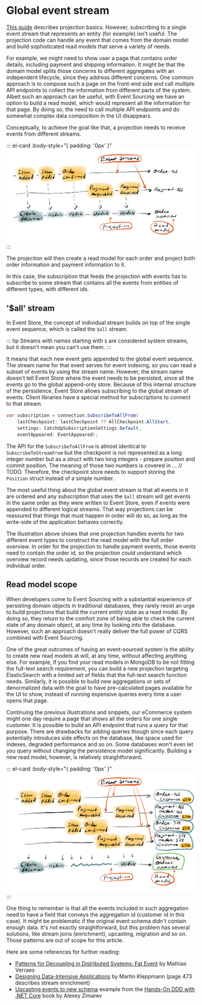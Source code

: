 # Global event stream

[This guide](projections.md) describes projection basics. However, subscribing to a single event stream that represents an entity (for example) isn't useful. The projection code can handle any event that comes from the domain model and build sophisticated read models that serve a variety of needs.

For example, we might need to show user a page that contains order details, including payment and shipping information. It might be that the domain model splits those concerns to different aggregates with an independent lifecycle, since they address different concerns. One common approach is to compose such a page on the front-end side and call multiple API endpoints to collect the information from different parts of the system. Albeit such an approach can be useful, with Event Sourcing we have an option to build a read model, which would represent all the information for that page. By doing so, the need to call multiple API endpoints and do somewhat complex data composition in the UI disappears.

Conceptually, to achieve the goal like that, a projection needs to receive events from different streams.

::: el-card :body-style="{ padding: '0px' }" 
![MultiStreamProjection](images/projection.png)
:::

The projection will then create a read model for each order and project both order information and payment information to it.

In this case, the subscription that feeds the projection with events has to subscribe to some stream that contains all the events from entities of different types, with different ids. 

## '$all' stream

In Event Store, the concept of individual stream builds on top of the single event sequence, which is called the `$all` stream.

::: tip
Streams with names starting with `$` are considered system streams, but it doesn't mean you can't use them.
:::

It means that each new event gets appended to the global event sequence. The stream name for that event serves for event indexing, so you can read a subset of events by using the stream name. However, the stream name doesn't tell Event Store where the event needs to be persisted, since all the events go to the global append-only store. Because of this internal structure of the persistence, Event Store allows subscribing to the global stream of events. Client libraries have a special method for subscriptions to connect to that stream.

```csharp
var subscription = connection.SubscribeToAllFrom(
    lastCheckpoint: lastCheckpoint ?? AllCheckpoint.AllStart,
    settings: CatchUpSubscriptionSettings.Default,
    eventAppeared: EventAppeared);
```

The API for the `SubscribeToAllFrom` is almost identical to `SubscribeToStreamFrom` but the checkpoint is not represented as a long integer number but as a struct with two long integers - prepare position and commit position. The meaning of those two numbers is covered in ... // TODO. Therefore, the checkpoint store needs to support storing the `Position` struct instead of a simple number.

The most useful thing about the global event stream is that all events in it are ordered and any subscription that uses the `$all` stream will get events in the same order as they were written to Event Store, even if events were appended to different logical streams. That way projections can be reassured that things that must happen in order will do so, as long as the write-side of the application behaves correctly.

The illustration above shows that one projection handles events for two different event types to construct the read model with the full order overview. In order for the projection to handle payment events, those events need to contain the order id, so the projection could understand which overview record needs updating, since those records are created for each individual order.

## Read model scope

When developers come to Event Sourcing with a substantial experience of persisting domain objects in traditional databases, they rarely resist an urge to build projections that build the current entity state as a read model. By doing so, they return to the comfort zone of being able to check the current state of any domain object, at any time by looking into the database. However, such an approach doesn't really deliver the full power of CQRS combined with Event Sourcing.

One of the great outcomes of having an event-sourced system is the ability to create new read models at will, at any time, without affecting anything else. For example, if you find your read models in MongoDB to be not fitting the full-text search requirement, you can build a new projection targeting ElasticSearch with a limited set of fields that the full-text search function needs. Similarly, it is possible to build new aggregations or sets of denormalized data with the goal to have pre-calculated pages available for the UI to show, instead of running expensive queries every time a user opens that page.

Continuing the previous illustrations and snippets, our eCommerce system might one day require a page that shows all the orders for one single customer. It is possible to build an API endpoint that runs a query for that purpose. There are drawbacks for adding queries though since each query potentially introduces side effects on the database, like space used for indexes, degraded performance and so on. Some databases won't even let you query without changing the persistence model significantly. Building a new read model, however, is relatively straightforward.

::: el-card :body-style="{ padding: '0px' }" 
![ProjectionNewAggregation](images/projection-aggregation.png)
:::

One thing to remember is that all the events included in such aggregation need to have a field that conveys the aggregation id (customer id in this case). It might be problematic if the original event schema didn't contain enough data. It's not exactly straightforward, but this problem has several solutions, like stream joins (enrichment), upcasting, migration and so on. Those patterns are out of scope for this article.

Here are some references for further reading:
- [Patterns for Decoupling in Distributed Systems: Fat Event][1] by Mathias Verraes
- [Designing Data-Intensive Applications][4] by Martin Kleppmann (page 473 describes stream enrichment)
- [Upcasting events to new schema][2] example from the [Hands-On DDD with .NET Core][3] book by Alexey Zimarev

[1]: https://verraes.net/2019/05/patterns-for-decoupling-distsys-fat-event/
[2]: https://github.com/PacktPublishing/Hands-On-Domain-Driven-Design-with-.NET-Core/tree/master/Chapter11/in-database/Marketplace/Projections
[3]: https://www.packtpub.com/application-development/hands-domain-driven-design-net-core
[4]: https://dataintensive.net/
